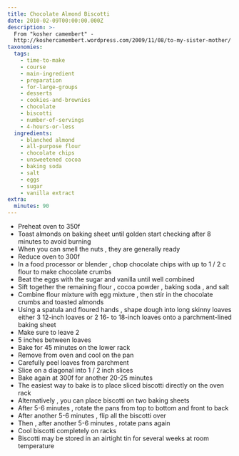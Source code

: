 ```yaml
---
title: Chocolate Almond Biscotti
date: 2010-02-09T00:00:00.000Z
description: >-
  From "kosher camembert" -
  http://koshercamembert.wordpress.com/2009/11/08/to-my-sister-mother/
taxonomies:
  tags:
    - time-to-make
    - course
    - main-ingredient
    - preparation
    - for-large-groups
    - desserts
    - cookies-and-brownies
    - chocolate
    - biscotti
    - number-of-servings
    - 4-hours-or-less
  ingredients:
    - blanched almond
    - all-purpose flour
    - chocolate chips
    - unsweetened cocoa
    - baking soda
    - salt
    - eggs
    - sugar
    - vanilla extract
extra:
  minutes: 90
---
```

 - Preheat oven to 350f
 - Toast almonds on baking sheet until golden start checking after 8 minutes to avoid burning
 - When you can smell the nuts , they are generally ready
 - Reduce oven to 300f
 - In a food processor or blender , chop chocolate chips with up to 1 / 2 c flour to make chocolate crumbs
 - Beat the eggs with the sugar and vanilla until well combined
 - Sift together the remaining flour , cocoa powder , baking soda , and salt
 - Combine flour mixture with egg mixture , then stir in the chocolate crumbs and toasted almonds
 - Using a spatula and floured hands , shape dough into long skinny loaves either 3 12-inch loaves or 2 16- to 18-inch loaves onto a parchment-lined baking sheet
 - Make sure to leave 2
 - 5 inches between loaves
 - Bake for 45 minutes on the lower rack
 - Remove from oven and cool on the pan
 - Carefully peel loaves from parchment
 - Slice on a diagonal into 1 / 2 inch slices
 - Bake again at 300f for another 20-25 minutes
 - The easiest way to bake is to place sliced biscotti directly on the oven rack
 - Alternatively , you can place biscotti on two baking sheets
 - After 5-6 minutes , rotate the pans from top to bottom and front to back
 - After another 5-6 minutes , flip all the biscotti over
 - Then , after another 5-6 minutes , rotate pans again
 - Cool biscotti completely on racks
 - Biscotti may be stored in an airtight tin for several weeks at room temperature
